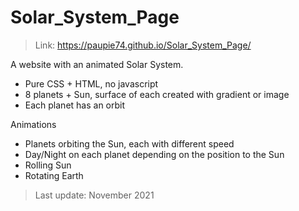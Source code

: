 # Solar_System_Page

> Link: https://paupie74.github.io/Solar_System_Page/

A website with an animated Solar System.

* Pure CSS + HTML, no javascript
* 8 planets + Sun, surface of each created with gradient or image
* Each planet has an orbit

Animations
* Planets orbiting the Sun, each with different speed
* Day/Night on each planet depending on the position to the Sun
* Rolling Sun
* Rotating Earth

> Last update: November 2021

